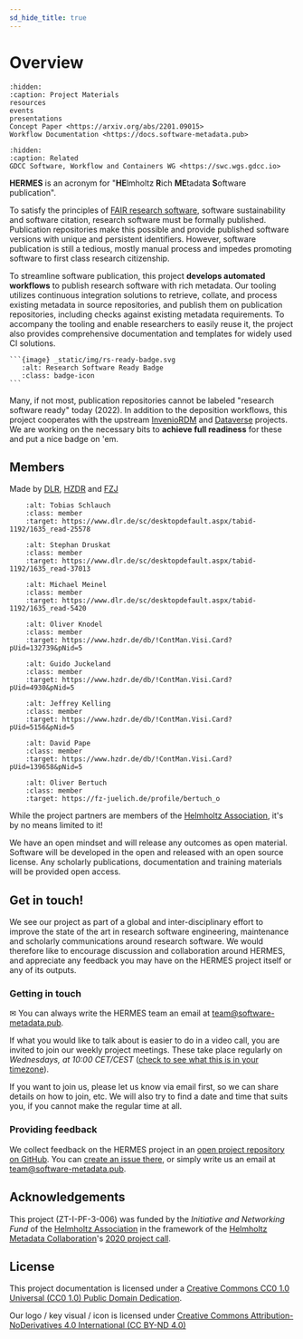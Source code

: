 ```yaml
---
sd_hide_title: true
---
```


# Overview

```{toctree}
:hidden:
:caption: Project Materials
resources
events
presentations
Concept Paper <https://arxiv.org/abs/2201.09015>
Workflow Documentation <https://docs.software-metadata.pub>
```

```{toctree}
:hidden:
:caption: Related
GDCC Software, Workflow and Containers WG <https://swc.wgs.gdcc.io>
```

**HERMES** is an acronym for "**HE**lmholtz **R**ich **ME**tadata **S**oftware publication".

To satisfy the principles of [FAIR research software](https://doi.org/10.15497/RDA00068),
software sustainability and software citation, research software must be formally
published. Publication repositories make this possible and provide published software
versions with unique and persistent identifiers. However, software publication
is still a tedious, mostly manual process and impedes promoting software to first
class research citizenship.

To streamline software publication, this project **develops automated workflows**
to publish research software with rich metadata. Our tooling utilizes
continuous integration solutions to retrieve, collate, and process existing
metadata in source repositories, and publish them on publication repositories,
including checks against existing metadata requirements. To accompany the
tooling and enable researchers to easily reuse it, the project also provides
comprehensive documentation and templates for widely used CI solutions.

````{margin}
```{image} _static/img/rs-ready-badge.svg
   :alt: Research Software Ready Badge
   :class: badge-icon
```
````

Many, if not most, publication repositories cannot be labeled "research
software ready" today (2022). In addition to the deposition workflows, this
project cooperates with the upstream [InvenioRDM](https://invenio-software.org/products/rdm/)
and [Dataverse](https://dataverse.org) projects. We are working on the necessary bits to
**achieve full readiness** for these and put a nice badge on 'em.


## Members

Made by [DLR](https://dlr.de), [HZDR](https://hzdr.de) and [FZJ](https://fz-juelich.de)

<p>

```{image} _static/img/schlauch.jpg
    :alt: Tobias Schlauch
    :class: member
    :target: https://www.dlr.de/sc/desktopdefault.aspx/tabid-1192/1635_read-25578
```

```{image} _static/img/druskat.jpg
    :alt: Stephan Druskat
    :class: member
    :target: https://www.dlr.de/sc/desktopdefault.aspx/tabid-1192/1635_read-37013
```

```{image} _static/img/meinel.png
    :alt: Michael Meinel
    :class: member
    :target: https://www.dlr.de/sc/desktopdefault.aspx/tabid-1192/1635_read-5420
```

```{image} _static/img/knodel.jpg
    :alt: Oliver Knodel
    :class: member
    :target: https://www.hzdr.de/db/!ContMan.Visi.Card?pUid=132739&pNid=5
```

```{image} _static/img/juckeland.jpg
    :alt: Guido Juckeland
    :class: member
    :target: https://www.hzdr.de/db/!ContMan.Visi.Card?pUid=4930&pNid=5
```

```{image} _static/img/kelling.jpg
    :alt: Jeffrey Kelling
    :class: member
    :target: https://www.hzdr.de/db/!ContMan.Visi.Card?pUid=5156&pNid=5
```

```{image} _static/img/pape.jpg
    :alt: David Pape
    :class: member
    :target: https://www.hzdr.de/db/!ContMan.Visi.Card?pUid=139658&pNid=5
```

```{image} _static/img/bertuch.jpg
    :alt: Oliver Bertuch
    :class: member
    :target: https://fz-juelich.de/profile/bertuch_o
```

</p>

While the project partners are members of the [Helmholtz Association](https://helmholtz.de),
it's by no means limited to it!

We have an open mindset and will release any outcomes as open material.
Software will be developed in the open and released with an open source license.
Any scholarly publications, documentation and training materials will be
provided open access.


## Get in touch!

We see our project as part of a global and inter-disciplinary effort to improve the state of the art in research software engineering, maintenance and scholarly communications around research software. We would therefore like to encourage discussion and collaboration around HERMES, and appreciate any feedback you may have on the HERMES project itself or any of its outputs.

### Getting in touch

✉ You can always write the HERMES team an email at [team@software-metadata.pub](mailto:team@software-metadata.pub).

If what you would like to talk about is easier to do in a video call, you are invited to join our weekly project meetings.
These take place regularly on *Wednesdays, at 10:00 CET/CEST* ([check to see what this is in your timezone](https://arewemeetingyet.com/Berlin/2022-09-14/10:00/w/HERMES%20project%20meeting)).

If you want to join us, please let us know via email first, so we can share details on how to join, etc.
We will also try to find a date and time that suits you, if you cannot make the regular time at all.

### Providing feedback

We collect feedback on the HERMES project in an [open project repository on GitHub](https://github.com/hermes-hmc/project).
You can [create an issue there](https://github.com/hermes-hmc/project/issues/new/choose), or simply write us an email at [team@software-metadata.pub](mailto:team@software-metadata.pub?subject=HERMES%20feedback).

## Acknowledgements

This project (ZT-I-PF-3-006) was funded by the *Initiative and Networking Fund*
of the [Helmholtz Association](https://www.helmholtz.de/en/about-us/structure-and-governance/initiating-and-networking)
in the framework of the [Helmholtz Metadata Collaboration](https://helmholtz-metadaten.de)'s
[2020 project call](https://helmholtz-metadaten.de/en/projects/hmc-projects-2020).

## License

This project documentation is licensed under a [Creative Commons CC0 1.0 Universal (CC0 1.0) Public Domain Dedication](https://creativecommons.org/publicdomain/zero/1.0/legalcode). 

Our logo / key visual / icon is licensed under [Creative Commons Attribution-NoDerivatives 4.0 International (CC BY-ND 4.0) ](https://creativecommons.org/licenses/by-nd/4.0)

